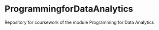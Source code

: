 # ProgrammingforDataAnalytics
Repository for coursework of the module Programming for Data Analytics
